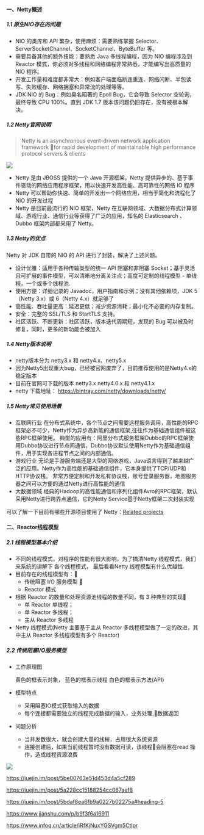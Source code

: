 #### 一、Netty概述

##### 1.1 原生NIO存在的问题

- NIO 的类库和 API 繁杂，使用麻烦：需要熟练掌握 Selector、ServerSocketChannel、SocketChannel、ByteBuffer 等。
- 需要具备其他的额外技能：要熟悉 Java 多线程编程，因为 NIO 编程涉及到 Reactor 模式，你必须对多线程和网络编程非常熟悉，才能编写出高质量的 NIO 程序。
- 开发工作量和难度都非常大：例如客户端面临断连重连、网络闪断、半包读写、失败缓存、网络拥塞和异常流的处理等等。
- JDK NIO 的 Bug：例如臭名昭著的 Epoll Bug，它会导致 Selector 空轮询，最终导致 CPU 100%。直到 JDK 1.7 版本该问题仍旧存在，没有被根本解决。

##### 1.2 Netty官网说明

>  Netty is an asynchronous event-driven network application framework for rapid development of maintainable high performance protocol servers & clients

![](https://tva1.sinaimg.cn/large/007S8ZIlgy1gh5uy8cnifj30p60eedgm.jpg)

- Netty 是由 JBOSS 提供的一个 Java 开源框架。Netty 提供异步的、基于事件驱动的网络应用程序框架，用以快速开发高性能、高可靠性的网络 IO 程序
- Netty 可以帮助你快速、简单的开发出一个网络应用，相当于简化和流程化了 NIO 的开发过程
- Netty 是目前最流行的 NIO 框架，Netty 在互联网领域、大数据分布式计算领域、游戏行业、通信行业等获得了广泛的应用，知名的 Elasticsearch 、Dubbo 框架内部都采用了 Netty。

##### 1.3 Netty的优点

Netty 对 JDK 自带的 NIO 的 API 进行了封装，解决了上述问题。

- 设计优雅：适用于各种传输类型的统一 API 阻塞和非阻塞 Socket；基于灵活且可扩展的事件模型，可以清晰地分离关注点；高度可定制的线程模型 - 单线程，一个或多个线程池.
- 使用方便：详细记录的 Javadoc，用户指南和示例；没有其他依赖项，JDK 5（Netty 3.x）或 6（Netty 4.x）就足够了
- 高性能、吞吐量更高：延迟更低；减少资源消耗；最小化不必要的内存复制。
- 安全：完整的 SSL/TLS 和 StartTLS 支持。
- 社区活跃、不断更新：社区活跃，版本迭代周期短，发现的 Bug 可以被及时修复，同时，更多的新功能会被加入

##### 1.4 Netty版本说明

- netty版本分为  netty3.x  和  netty4.x、netty5.x
- 因为Netty5出现重大bug，已经被官网废弃了，目前推荐使用的是Netty4.x的稳定版本
- 目前在官网可下载的版本 netty3.x netty4.0.x 和 netty4.1.x
- netty 下载地址： https://bintray.com/netty/downloads/netty/  

##### 1.5 Netty常见使用场景

- 互联网行业 在分布式系统中，各个节点之间需要远程服务调用，高性能的RPC框架必不可少，Netty作为异步高新能的通信框架,往往作为基础通信组件被这些RPC框架使用。 典型的应用有：阿里分布式服务框架Dubbo的RPC框架使用Dubbo协议进行节点间通信，Dubbo协议默认使用Netty作为基础通信组件，用于实现各进程节点之间的内部通信。
- 游戏行业 无论是手游服务端还是大型的网络游戏，Java语言得到了越来越广泛的应用。Netty作为高性能的基础通信组件，它本身提供了TCP/UDP和HTTP协议栈。 非常方便定制和开发私有协议栈，账号登录服务器，地图服务器之间可以方便的通过Netty进行高性能的通信
- 大数据领域 经典的Hadoop的高性能通信和序列化组件Avro的RPC框架，默认采用Netty进行跨界点通信，它的Netty Service基于Netty框架二次封装实现

可以了解一下目前有哪些开源项目使用了 Netty：[Related projects](https://netty.io/wiki/related-projects.html)

#### 二、Reactor线程模型

##### 2.1 线程模型基本介绍

- 不同的线程模式，对程序的性能有很大影响，为了搞清Netty 线程模式，我们来系统的讲解下 各个线程模式， 最后看看Netty 线程模型有什么优越性.
- 目前存在的线程模型有：	
  - 传统阻塞 I/O 服务模型 
  - Reactor 模式
- 根据 Reactor 的数量和处理资源池线程的数量不同，有 3 种典型的实现
  - 单 Reactor 单线程；
  - 单 Reactor 多线程；
  - 主从 Reactor 多线程 
- Netty 线程模式(Netty 主要基于主从 Reactor 多线程模型做了一定的改进，其中主从 Reactor 多线程模型有多个 Reactor)

##### 2.2 传统阻塞I/O服务模型

- 工作原理图

  黄色的框表示对象， 蓝色的框表示线程
  白色的框表示方法(API)

- 模型特点

  - 采用阻塞IO模式获取输入的数据
  - 每个连接都需要独立的线程完成数据的输入，业务处理,数据返回

- 问题分析

  - 当并发数很大，就会创建大量的线程，占用很大系统资源
  - 连接创建后，如果当前线程暂时没有数据可读，该线程会阻塞在read 操作，造成线程资源浪费

![](https://tva1.sinaimg.cn/large/007S8ZIlgy1gh5vfqgutlj30jm0hegmf.jpg)

https://juejin.im/post/5be00763e51d453d4a5cf289

https://juejin.im/post/5a228cc15188254cc067aef8

https://juejin.im/post/5bdaf8ea6fb9a0227b02275a#heading-5

https://www.jianshu.com/p/b9f3f6a16911

https://www.infoq.cn/article/iRfKjNuxYGSVgm5CtIpr